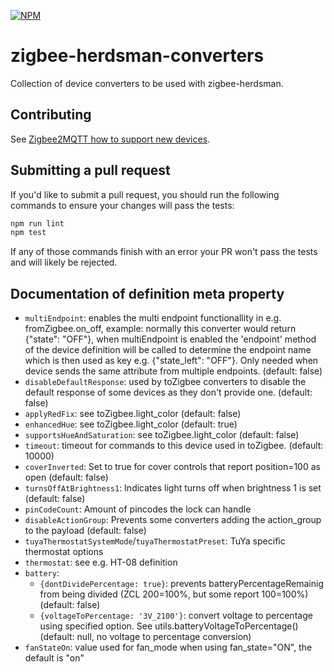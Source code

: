 [![NPM](https://nodei.co/npm/zigbee-herdsman-converters.png)](https://nodei.co/npm/zigbee-herdsman-converters/)

# zigbee-herdsman-converters
Collection of device converters to be used with zigbee-herdsman.

## Contributing
See [Zigbee2MQTT how to support new devices](https://www.zigbee2mqtt.io/advanced/support-new-devices/01_support_new_devices.html).

## Submitting a pull request
If you'd like to submit a pull request, you should run the following commands to ensure your changes will pass the tests:
```sh
npm run lint
npm test
```

If any of those commands finish with an error your PR won't pass the tests and will likely be rejected.

## Documentation of definition meta property
- `multiEndpoint`: enables the multi endpoint functionallity in e.g. fromZigbee.on_off, example: normally this converter would return {"state": "OFF"}, when multiEndpoint is enabled the 'endpoint' method of the device definition will be called to determine the endpoint name which is then used as key e.g. {"state_left": "OFF"}. Only needed when device sends the same attribute from multiple endpoints. (default: false)
- `disableDefaultResponse`: used by toZigbee converters to disable the default response of some devices as they don't provide one. (default: false)
- `applyRedFix`: see toZigbee.light_color (default: false)
- `enhancedHue`: see toZigbee.light_color (default: true)
- `supportsHueAndSaturation`: see toZigbee.light_color (default: false)
- `timeout`: timeout for commands to this device used in toZigbee. (default: 10000)
- `coverInverted`: Set to true for cover controls that report position=100 as open (default: false)
- `turnsOffAtBrightness1`: Indicates light turns off when brightness 1 is set (default: false)
- `pinCodeCount`: Amount of pincodes the lock can handle
- `disableActionGroup`: Prevents some converters adding the action_group to the payload (default: false)
- `tuyaThermostatSystemMode`/`tuyaThermostatPreset`: TuYa specific thermostat options
- `thermostat`: see e.g. HT-08 definition
- `battery`:
  - `{dontDividePercentage: true}`: prevents batteryPercentageRemainig from being divided (ZCL 200=100%, but some report 100=100%) (default: false)
  - `{voltageToPercentage: '3V_2100'}`: convert voltage to percentage using specified option. See utils.batteryVoltageToPercentage() (default: null, no voltage to percentage conversion)
- `fanStateOn`: value used for fan_mode when using fan_state="ON", the default is "on"
